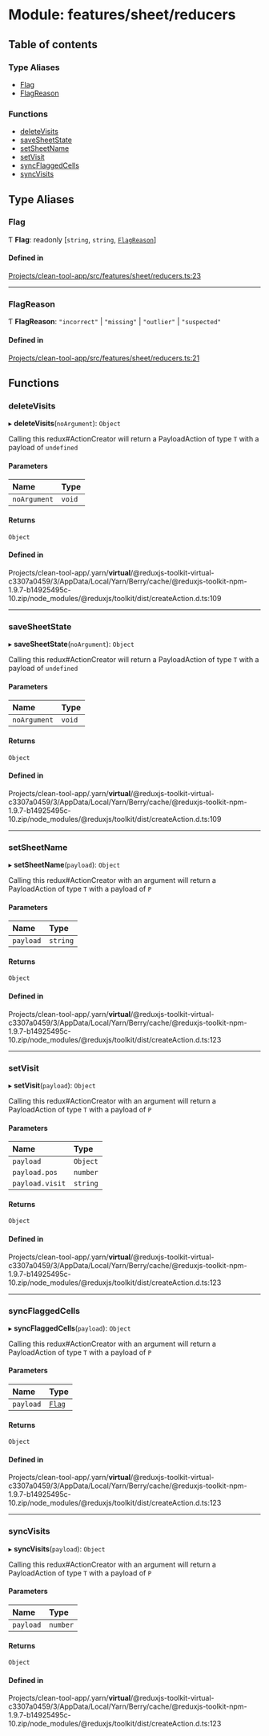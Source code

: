 # Module: features/sheet/reducers

## Table of contents

### Type Aliases

- [Flag](../wiki/features.sheet.reducers#flag)
- [FlagReason](../wiki/features.sheet.reducers#flagreason)

### Functions

- [deleteVisits](../wiki/features.sheet.reducers#deletevisits)
- [saveSheetState](../wiki/features.sheet.reducers#savesheetstate)
- [setSheetName](../wiki/features.sheet.reducers#setsheetname)
- [setVisit](../wiki/features.sheet.reducers#setvisit)
- [syncFlaggedCells](../wiki/features.sheet.reducers#syncflaggedcells)
- [syncVisits](../wiki/features.sheet.reducers#syncvisits)

## Type Aliases

### Flag

Ƭ **Flag**: readonly [`string`, `string`, [`FlagReason`](../wiki/features.sheet.reducers#flagreason)]

#### Defined in

[Projects/clean-tool-app/src/features/sheet/reducers.ts:23](https://github.com/yuckyh/clean-tool-app/blob/e8c585b/src/features/sheet/reducers.ts#L23)

___

### FlagReason

Ƭ **FlagReason**: ``"incorrect"`` \| ``"missing"`` \| ``"outlier"`` \| ``"suspected"``

#### Defined in

[Projects/clean-tool-app/src/features/sheet/reducers.ts:21](https://github.com/yuckyh/clean-tool-app/blob/e8c585b/src/features/sheet/reducers.ts#L21)

## Functions

### deleteVisits

▸ **deleteVisits**(`noArgument`): `Object`

Calling this redux#ActionCreator will
return a PayloadAction of type `T` with a payload of `undefined`

#### Parameters

| Name | Type |
| :------ | :------ |
| `noArgument` | `void` |

#### Returns

`Object`

#### Defined in

Projects/clean-tool-app/.yarn/__virtual__/@reduxjs-toolkit-virtual-c3307a0459/3/AppData/Local/Yarn/Berry/cache/@reduxjs-toolkit-npm-1.9.7-b14925495c-10.zip/node_modules/@reduxjs/toolkit/dist/createAction.d.ts:109

___

### saveSheetState

▸ **saveSheetState**(`noArgument`): `Object`

Calling this redux#ActionCreator will
return a PayloadAction of type `T` with a payload of `undefined`

#### Parameters

| Name | Type |
| :------ | :------ |
| `noArgument` | `void` |

#### Returns

`Object`

#### Defined in

Projects/clean-tool-app/.yarn/__virtual__/@reduxjs-toolkit-virtual-c3307a0459/3/AppData/Local/Yarn/Berry/cache/@reduxjs-toolkit-npm-1.9.7-b14925495c-10.zip/node_modules/@reduxjs/toolkit/dist/createAction.d.ts:109

___

### setSheetName

▸ **setSheetName**(`payload`): `Object`

Calling this redux#ActionCreator with an argument will
return a PayloadAction of type `T` with a payload of `P`

#### Parameters

| Name | Type |
| :------ | :------ |
| `payload` | `string` |

#### Returns

`Object`

#### Defined in

Projects/clean-tool-app/.yarn/__virtual__/@reduxjs-toolkit-virtual-c3307a0459/3/AppData/Local/Yarn/Berry/cache/@reduxjs-toolkit-npm-1.9.7-b14925495c-10.zip/node_modules/@reduxjs/toolkit/dist/createAction.d.ts:123

___

### setVisit

▸ **setVisit**(`payload`): `Object`

Calling this redux#ActionCreator with an argument will
return a PayloadAction of type `T` with a payload of `P`

#### Parameters

| Name | Type |
| :------ | :------ |
| `payload` | `Object` |
| `payload.pos` | `number` |
| `payload.visit` | `string` |

#### Returns

`Object`

#### Defined in

Projects/clean-tool-app/.yarn/__virtual__/@reduxjs-toolkit-virtual-c3307a0459/3/AppData/Local/Yarn/Berry/cache/@reduxjs-toolkit-npm-1.9.7-b14925495c-10.zip/node_modules/@reduxjs/toolkit/dist/createAction.d.ts:123

___

### syncFlaggedCells

▸ **syncFlaggedCells**(`payload`): `Object`

Calling this redux#ActionCreator with an argument will
return a PayloadAction of type `T` with a payload of `P`

#### Parameters

| Name | Type |
| :------ | :------ |
| `payload` | [`Flag`](../wiki/features.sheet.reducers#flag) |

#### Returns

`Object`

#### Defined in

Projects/clean-tool-app/.yarn/__virtual__/@reduxjs-toolkit-virtual-c3307a0459/3/AppData/Local/Yarn/Berry/cache/@reduxjs-toolkit-npm-1.9.7-b14925495c-10.zip/node_modules/@reduxjs/toolkit/dist/createAction.d.ts:123

___

### syncVisits

▸ **syncVisits**(`payload`): `Object`

Calling this redux#ActionCreator with an argument will
return a PayloadAction of type `T` with a payload of `P`

#### Parameters

| Name | Type |
| :------ | :------ |
| `payload` | `number` |

#### Returns

`Object`

#### Defined in

Projects/clean-tool-app/.yarn/__virtual__/@reduxjs-toolkit-virtual-c3307a0459/3/AppData/Local/Yarn/Berry/cache/@reduxjs-toolkit-npm-1.9.7-b14925495c-10.zip/node_modules/@reduxjs/toolkit/dist/createAction.d.ts:123
